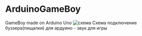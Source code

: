 # ArduinoGameBoy
GameBoy made on Arduino Uno
<img src="http://arduinokit.ru/wp-content/uploads/2014/11/el-shem-connect-lesson-11.jpg" alt="схема" />
Схема подключение буззера(пищалки) для ардуино - звук для игры
